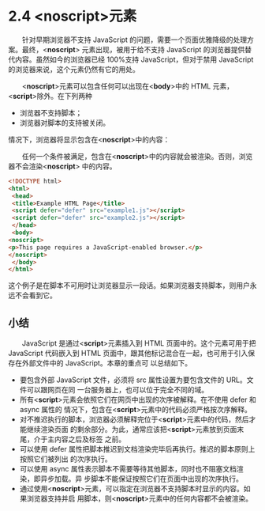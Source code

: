 # 2.4 <**noscript**>元素
&emsp;&emsp;针对早期浏览器不支持 JavaScript 的问题，需要一个页面优雅降级的处理方案。最终，<**noscript**>
元素出现，被用于给不支持 JavaScript 的浏览器提供替代内容。虽然如今的浏览器已经 100%支持
JavaScript，但对于禁用 JavaScript 的浏览器来说，这个元素仍然有它的用处。

&emsp;&emsp;<**noscript**>元素可以包含任何可以出现在<**body**>中的 HTML 元素，<**script**>除外。在下列两种
- 浏览器不支持脚本；
- 浏览器对脚本的支持被关闭。


情况下，浏览器将显示包含在<**noscript**>中的内容：

&emsp;&emsp;任何一个条件被满足，包含在<**noscript**>中的内容就会被渲染。否则，浏览器不会渲染<**noscript**>
中的内容。

```html
<!DOCTYPE html> 
<html> 
 <head> 
 <title>Example HTML Page</title> 
 <script defer="defer" src="example1.js"></script> 
 <script defer="defer" src="example2.js"></script> 
 </head> 
 <body> 
<noscript> 
<p>This page requires a JavaScript-enabled browser.</p> 
</noscript> 
 </body> 
</html>
```
这个例子是在脚本不可用时让浏览器显示一段话。如果浏览器支持脚本，则用户永远不会看到它。

## 小结
&emsp;&emsp;JavaScript 是通过<**script**>元素插入到 HTML 页面中的。这个元素可用于把 JavaScript 代码嵌入到
HTML 页面中，跟其他标记混合在一起，也可用于引入保存在外部文件中的 JavaScript。本章的重点可
以总结如下。
- 要包含外部 JavaScript 文件，必须将 src 属性设置为要包含文件的 URL。文件可以跟网页在同
一台服务器上，也可以位于完全不同的域。
- 所有<**script**>元素会依照它们在网页中出现的次序被解释。在不使用 defer 和 async 属性的
情况下，包含在<**script**>元素中的代码必须严格按次序解释。
- 对不推迟执行的脚本，浏览器必须解释完位于<**script**>元素中的代码，然后才能继续渲染页面
的剩余部分。为此，通常应该把<**script**>元素放到页面末尾，介于主内容之后及</body>标签
之前。
- 可以使用 defer 属性把脚本推迟到文档渲染完毕后再执行。推迟的脚本原则上按照它们被列出
的次序执行。
- 可以使用 async 属性表示脚本不需要等待其他脚本，同时也不阻塞文档渲染，即异步加载。异
步脚本不能保证按照它们在页面中出现的次序执行。
- 通过使用<**noscript**>元素，可以指定在浏览器不支持脚本时显示的内容。如果浏览器支持并启
用脚本，则<**noscript**>元素中的任何内容都不会被渲染。
